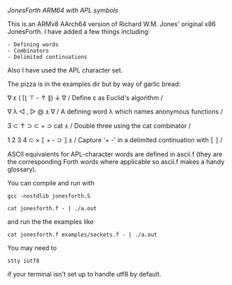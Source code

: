 *JonesForth ARM64 with APL symbols*

This is an ARMv8 AArch64 version of Richard W.M. Jones' original x86 JonesForth.
I have added a few things including:

    - Defining words
    - Combinators
    - Delimited continuations

Also I have used the APL character set.

The pizza is in the examples dir but by way of garlic bread:

∇ ε ( ⌈⌊ ⊤ - ↑ ∥) ↓ ∇   / Define ε as Euclid's algorithm /          

∇ λ ◁ , ▷ @ ⍎ ∇         / A defining word λ which names anonymous functions /

3 ⊂ ↑ ⊃ ⊂ + ⊃ cat ⍎     / Double three using the cat combinator /

1 2 3 4 ⊂ × ⟦ + - ⊃ ⟧ ⍎ / Capture '+ -' in a delimited continuation with ⟦ ⟧ /

ASCII equivalents for APL-character words are defined in ascii.f (they are the
corresponding Forth words where applicable so ascii.f makes a handy glossary).


You can compile and run with

    gcc -nostdlib jonesforth.S

    cat jonesforth.f - | ./a.out

and run the the examples like

    cat jonesforth.f examples/sockets.f - | ./a.out

You may need to

    stty iutf8

if your terminal isn't set up to handle utf8 by default.

